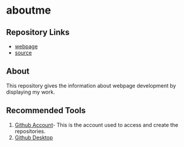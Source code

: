 # aboutme
## Repository Links
- [webpage](https://pathuribhavani.github.io/ABRAHAM-LINCOLN/)
- [source](https://github.com/pathuribhavani/aboutme)
## About
This repository gives the information about webpage development by displaying my work.
## Recommended Tools
1. [Github Account](https://github.com/pathuribhavani)- This is the account used to access and create the repositories.
1. [Github Desktop](https://desktop.github.com)

   